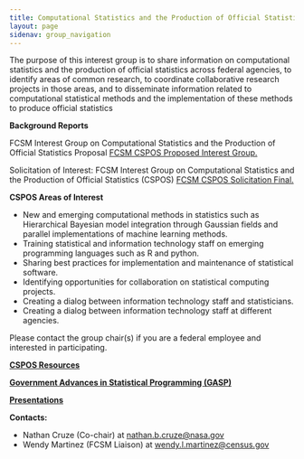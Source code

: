 ```yaml
---
title: Computational Statistics and the Production of Official Statistics (CSPOS)
layout: page
sidenav: group_navigation
---
```

<p>The purpose of this interest group is to share information on computational statistics and the production of official statistics across federal agencies, to identify areas of common research, to coordinate collaborative research projects in those areas, and to disseminate information related to computational statistical methods and the implementation of these methods to produce official statistics</p>
<p><strong>Background Reports</strong></p>
<p>FCSM Interest Group on Computational Statistics and the Production of Official Statistics Proposal <a href="{{site.baseurl}}/assets/files/docs/FCSM_CSPOS_Proposed_Interest_Group.pdf" target="_blank">FCSM CSPOS Proposed Interest Group.</a> </p>
<p>Solicitation of Interest: FCSM Interest Group on Computational Statistics and the Production of Official Statistics (CSPOS) <a href="{{site.baseurl}}/assets/files/docs/FCSM_CSPOS_Solicitation_Final.pdf" target="_blank">FCSM CSPOS Solicitation Final.</a> </p>
<p><strong>CSPOS Areas of Interest</strong></p>
<ul>
  <li>New and emerging computational methods in statistics such as Hierarchical Bayesian model integration through Gaussian fields and parallel implementations of machine learning methods.</li>
  <li>Training statistical and information technology staff on emerging programming languages such as R and python.</li>
  <li>Sharing best practices for implementation and maintenance of statistical software.</li>
  <li>Identifying opportunities for collaboration on statistical computing projects.</li>
  <li>Creating a dialog between information technology staff and statisticians.</li>
  <li>Creating a dialog between information technology staff at different agencies.</li>
</ul>

<p>Please contact the group chair(s) if you are a federal employee and interested in participating.</p>

<p><strong><a href="{{site.baseurl}}/groups/cspos-resources/">CSPOS Resources</a></strong></p>
<p><strong><a href="{{site.baseurl}}/groups/cspos-gasp/">Government Advances in Statistical Programming (GASP)</a></strong></p>
<p><strong><a href="{{site.baseurl}}/groups/cspos-presentations/">Presentations</a></strong></p>

<p><strong>Contacts:</strong></p>
<ul>
  <li>Nathan Cruze (Co-chair) at <a href="mailto:nathan.b.cruze@nasa.gov">nathan.b.cruze@nasa.gov</a></li>
  <li>Wendy Martinez (FCSM Liaison) at <a href="mailto:wendy.l.martinez@census.gov">wendy.l.martinez@census.gov</a></li>
</ul>